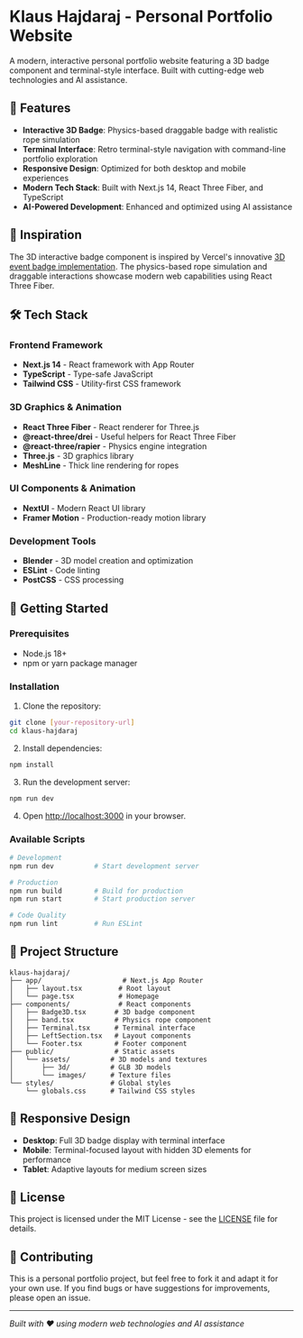# Klaus Hajdaraj - Personal Portfolio Website

A modern, interactive personal portfolio website featuring a 3D badge component and terminal-style interface. Built with cutting-edge web technologies and AI assistance.

## 🌟 Features

- **Interactive 3D Badge**: Physics-based draggable badge with realistic rope simulation
- **Terminal Interface**: Retro terminal-style navigation with command-line portfolio exploration
- **Responsive Design**: Optimized for both desktop and mobile experiences
- **Modern Tech Stack**: Built with Next.js 14, React Three Fiber, and TypeScript
- **AI-Powered Development**: Enhanced and optimized using AI assistance

## 🎯 Inspiration

The 3D interactive badge component is inspired by Vercel's innovative [3D event badge implementation](https://vercel.com/blog/building-an-interactive-3d-event-badge-with-react-three-fiber). The physics-based rope simulation and draggable interactions showcase modern web capabilities using React Three Fiber.

## 🛠️ Tech Stack

### Frontend Framework
- **Next.js 14** - React framework with App Router
- **TypeScript** - Type-safe JavaScript
- **Tailwind CSS** - Utility-first CSS framework

### 3D Graphics & Animation
- **React Three Fiber** - React renderer for Three.js
- **@react-three/drei** - Useful helpers for React Three Fiber
- **@react-three/rapier** - Physics engine integration
- **Three.js** - 3D graphics library
- **MeshLine** - Thick line rendering for ropes

### UI Components & Animation
- **NextUI** - Modern React UI library
- **Framer Motion** - Production-ready motion library

### Development Tools
- **Blender** - 3D model creation and optimization
- **ESLint** - Code linting
- **PostCSS** - CSS processing

## 🚀 Getting Started

### Prerequisites

- Node.js 18+ 
- npm or yarn package manager

### Installation

1. Clone the repository:
```bash
git clone [your-repository-url]
cd klaus-hajdaraj
```

2. Install dependencies:
```bash
npm install
```

3. Run the development server:
```bash
npm run dev
```

4. Open [http://localhost:3000](http://localhost:3000) in your browser.

### Available Scripts

```bash
# Development
npm run dev          # Start development server

# Production
npm run build        # Build for production
npm run start        # Start production server

# Code Quality
npm run lint         # Run ESLint
```

## 📁 Project Structure

```
klaus-hajdaraj/
├── app/                    # Next.js App Router
│   ├── layout.tsx         # Root layout
│   └── page.tsx           # Homepage
├── components/            # React components
│   ├── Badge3D.tsx       # 3D badge component
│   ├── band.tsx          # Physics rope component
│   ├── Terminal.tsx      # Terminal interface
│   ├── LeftSection.tsx   # Layout components
│   └── Footer.tsx        # Footer component
├── public/               # Static assets
│   └── assets/          # 3D models and textures
│       ├── 3d/          # GLB 3D models
│       └── images/      # Texture files
└── styles/              # Global styles
    └── globals.css      # Tailwind CSS styles
```

## 📱 Responsive Design

- **Desktop**: Full 3D badge display with terminal interface
- **Mobile**: Terminal-focused layout with hidden 3D elements for performance
- **Tablet**: Adaptive layouts for medium screen sizes

## 📄 License

This project is licensed under the MIT License - see the [LICENSE](LICENSE) file for details.

## 🤝 Contributing

This is a personal portfolio project, but feel free to fork it and adapt it for your own use. If you find bugs or have suggestions for improvements, please open an issue.

---

*Built with ❤️ using modern web technologies and AI assistance*
